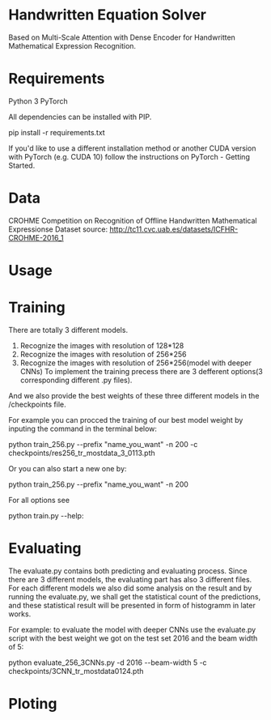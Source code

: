 # Handwritten Equation Solver

Based on Multi-Scale Attention with Dense Encoder for Handwritten Mathematical Expression Recognition.

# Requirements

Python 3
PyTorch

All dependencies can be installed with PIP.

pip install -r requirements.txt

If you'd like to use a different installation method or another CUDA version with PyTorch (e.g. CUDA 10) follow the instructions on PyTorch - Getting Started.

# Data

CROHME Competition on Recognition of Offline Handwritten Mathematical Expressionse 
Dataset source: http://tc11.cvc.uab.es/datasets/ICFHR-CROHME-2016_1


# Usage
# Training
There are totally 3 different models. 
1. Recognize the images with resolution of 128*128
2. Recognize the images with resolution of 256*256
3. Recognize the images with resolution of 256*256(model with deeper CNNs) 
To implement the training precess there are 3 defferent options(3 corresponding different .py files).

And we also provide the best weights of these three different models in the /checkpoints file.

For example you can procced the training of our best model weight by inputing the command in the terminal below:

python train_256.py --prefix "name_you_want" -n 200 -c checkpoints/res256_tr_mostdata_3_0113.pth

Or you can also start a new one by:

python train_256.py --prefix "name_you_want" -n 200

For all options see 

python train.py --help:

# Evaluating
The evaluate.py contains both predicting and evaluating process. Since there are 3 different models, the evaluating part has also 3 different files. For each different models we also did some analysis on the result and by running the evaluate.py, we shall get the statistical count of the predictions, and these statistical result will be presented in form of histogramm in later works.

For example: to evaluate the model with deeper CNNs use the evaluate.py script with the best weight we got on the test set 2016 and the beam width of 5:

python evaluate_256_3CNNs.py -d 2016 --beam-width 5 -c checkpoints/3CNN_tr_mostdata0124.pth

# Ploting


